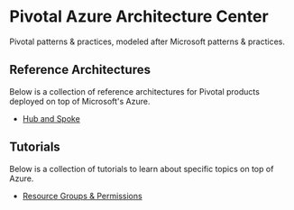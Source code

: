 # Pivotal Azure Architecture Center

Pivotal patterns & practices, modeled after Microsoft patterns & practices.

## Reference Architectures

Below is a collection of reference architectures for Pivotal products deployed on top of Microsoft's Azure.

* [Hub and Spoke](reference-architecture/hub-and-spoke)

## Tutorials

Below is a collection of tutorials to learn about specific topics on top of Azure.

* [Resource Groups & Permissions](tutorials/resource-group-permissions)
